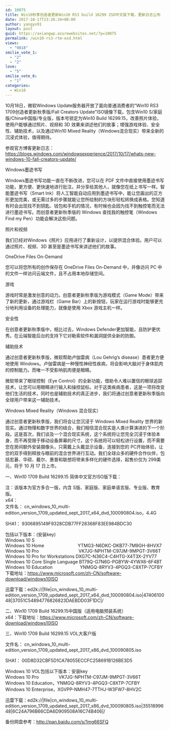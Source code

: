 ```yaml
---
id: 10075
title: Win10秋季创造者更新Win10 RS3 build 16299 ISO中文版下载，更新日志公布
date: 2017-10-17T23:26:34+08:00
author: yangyx91
layout: post
guid: https://axiangwp.azurewebsites.net/?p=10075
permalink: /win10-rs3-rtm-esd.html
views:
  - "9818"
smilie_vote_1:
  - "2"
  - "2"
love:
  - "5"
smilie_vote_6:
  - "1"
categories:
  - Win10
---
```

10月18日，微软Windows Update服务器开放了面向普通消费者的“Win10 RS3 1709创造者更新秋季版/Fall Creators Update”ISO镜像下载，包含Win10 S/家庭版/China中国版/专业版，版本号锁定为Win10 Build 16299.15，改善照片体验，使用户能够通过照片、视频和 3D 效果来讲述他们的故事；增强游戏体验、安全性、辅助技术，以及通过Win10 Mixed Reality（Windows混合现实）带来全新的沉浸式体验，值得期待。

参观官方博客更新日志：<a href="https://blogs.windows.com/windowsexperience/2017/10/17/whats-new-windows-10-fall-creators-update/" target="_blank"  rel="nofollow" >https://blogs.windows.com/windowsexperience/2017/10/17/whats-new-windows-10-fall-creators-update/</a>

Windows墨迹书写

Windows墨迹书写功能一直在不断改进，您可以在 PDF 文件中直接使用墨迹书写功能，更方便、更快速地进行批注，并分享给其他人，就像您在纸上书写一样。智能墨迹书写（Smart Ink）将人工智能自动应用到墨迹书写中，能让您画出的正方形更加完美，或无需过多的步骤就能让您所绘制的方块形轻松转换成表格。您知道有时会出现找不到钥匙、钱包和手机的情况，有时候也会因为找不到触控笔而无法进行墨迹书写。而创意者更新秋季版的 Windows 查找我的触控笔（Windows Find my Pen）功能会解决这些问题。

照片和视频

我们已经对Windows《照片》应用进行了重新设计，以提供混合体验。用户可以通过照片、视频、3D 甚至是墨迹书写来讲述他们的故事。

OneDrive Files On-Demand

您可以将您所有的创作保存在 OneDrive Files On-Demand 中，并像访问 PC 中的文件一样访问云端文件，且不占用本地存储空间。

游戏

游戏时常是激发创意的动力。创意者更新秋季版为游戏模式（Game Mode）带来了新的更新，通过游戏栏（Game Bar）上的新按钮，玩家在运行游戏时能够更充分地利用设备的处理能力，就像是使用 Xbox 游戏主机一样。

安全性

在创意者更新秋季版中，相比过去，Windows Defender更加智能，且防护更优秀。在云端智能后台的支持下它对勒索软件和漏洞提供全新的防御。

辅助技术

通过创意者更新秋季版，微软帮助卢伽雷病（Lou Gehrig’s disease）患者更方便地使用 Windows。卢伽雷病是一种慢性神经性疾病，将会影响大脑对于身体肌肉的控制能力。而唯一不受影响肌肉便是眼睛。

微软带来了眼球控制（Eye Control）的全新功能，借助令人难以置信的眼球追踪技术，让您可以用眼睛进行输入和操控鼠标。对于这类疾病患者，这是一项将改变他们生活的技术，同时也是辅助技术的真正进步，我们将通过创意者更新秋季版向全球用户带来这一辅助技术。

Windows Mixed Reality（Windows 混合现实）

通过创意者更新秋季版，我们将会让您沉浸于 Windows Mixed Reality 世界的新现实。通过物理和数字世界的结合，我们相信混合现实是人类计算演进的下一个阶段。这是首次，我们谈及一个混合现实系统，这个系统将让您完全沉浸于体验本身，而不再受限于移动设备屏幕的尺寸。这个系统将可以轻松进行设置，而不需要您在房间额外安装摄像头，只需戴上头戴显示设备，连接到您的 PC开始体验，让您的双手得到释放与眼前的混合世界进行互动。我们全球众多的硬件合作伙伴，包括宏碁、华硕、戴尔、惠普和联想将带来多样化的硬件选择，起售价仅为 299美元，将于 10 月 17 日上市。

一、Win10 1709 Build 16299.15 简体中文官方ISO版下载：

注：该版本为官方多合一版，内含 S版、家庭版、家庭单语言版、专业版、教育版。  
x64：  
文件名： cn\_windows\_10\_multi-edition\_version\_1709\_updated\_sept\_2017\_x64\_dvd_100090804.iso，4.4G

SHA1： 9306895149F9328CDB77FF28368F83EE984BDC30

包括以下版本：(安装key)  
Windows 10 S  
Windows 10 Home                           YTMG3-N6DKC-DKB77-7M9GH-8HVX7  
Windows 10 Pro                                VK7JG-NPHTM-C97JM-9MPGT-3V66T  
Windows 10 Pro for Workstations DXG7C-N36C4-C4HTG-X4T3X-2YV77  
Windows 10 Core Single Language BT79Q-G7N6G-PGBYW-4YWX6-6F4BT  
Windows 10 Education                      YNMGQ-8RYV3-4PGQ3-C8XTP-7CFBY  
下载地址：<a href="https://www.microsoft.com/zh-CN/software-download/windows10ISO" target="_blank"  rel="nofollow" >https://www.microsoft.com/zh-CN/software-download/windows10ISO</a>

迅雷下载：ed2k://|file|cn\_windows\_10\_multi-edition\_version\_1709\_updated\_sept\_2017\_x64\_dvd_100090804.iso|4740610048|37051C54894776826823DAEBDD03F1DC|/

二、Win10 1709 Build 16299.15中国版（适用电脑预装系统）  
x64：下载地址：<a href="https://www.microsoft.com/zh-CN/software-download/windows10ISO" target="_blank"  rel="nofollow" >https://www.microsoft.com/zh-CN/software-download/windows10ISO</a>

三、Win10 1709 Build 16299.15 VOL大客户版

文件名： cn\_windows\_10\_multi-edition\_version\_1709\_updated\_sept\_2017\_x86\_dvd_100090805.iso

SHA1： 00D8D32CBF5D1CA78055ECCFC258691B126BE3D5

Windows 10 VOL包括以下版本：安装key  
Windows 10 Pro                VK7JG-NPHTM-C97JM-9MPGT-3V66T  
Windows 10 Education，YNMGQ-8RYV3-4PGQ3-C8XTP-7CFBY  
Windows 10 Enterprise，XGVPP-NMH47-7TTHJ-W3FW7-8HV2C

迅雷下载：ed2k://|file|cn\_windows\_10\_multi-edition\_version\_1709\_updated\_sept\_2017\_x86\_dvd_100090805.iso|3551899648|6C24A796B66CDA6D909508A16C74B406|/

备份网盘参考：<a href="http://pan.baidu.com/s/1mg66SFQ" target="_blank" rel="noopener noreferrer" data-slimstat-tracking="true" data-slimstat-callback="false" data-slimstat-type="0" rel="nofollow" >http://pan.baidu.com/s/1mg66SFQ</a>